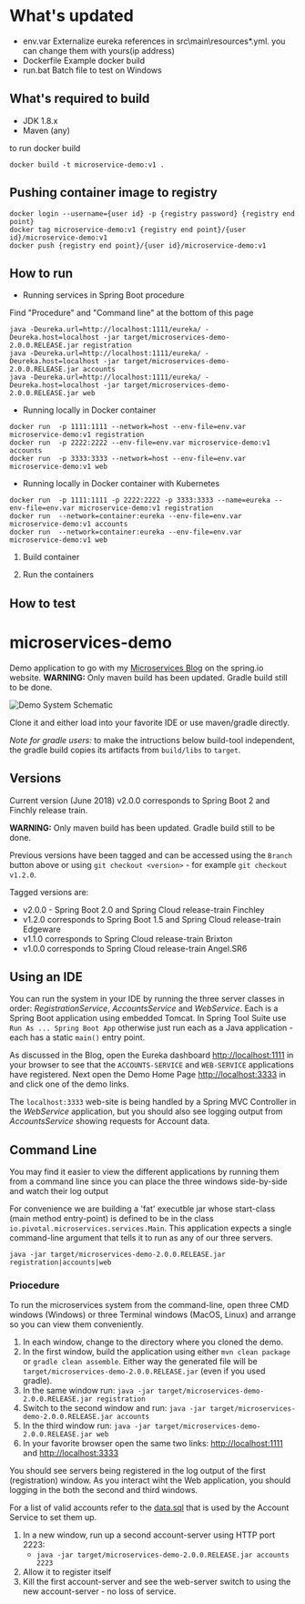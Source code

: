 # What's updated

- env.var	Externalize eureka references in src\main\resources\*.yml. you can change them with yours(ip address)
- Dockerfile	Example docker build
- run.bat	Batch file to test on Windows

## What's required to build

- JDK 1.8.x
- Maven (any)

to run docker build 

```
docker build -t microservice-demo:v1 .
````

## Pushing container image to registry

```
docker login --username={user id} -p {registry password} {registry end point} 
docker tag microservice-demo:v1 {registry end point}/{user id}/microservice-demo:v1
docker push {registry end point}/{user id}/microservice-demo:v1
```

## How to run

- Running services in Spring Boot procedure

Find "Procedure" and "Command line" at the bottom of this page
  
```
java -Deureka.url=http://localhost:1111/eureka/ -Deureka.host=localhost -jar target/microservices-demo-2.0.0.RELEASE.jar registration  
java -Deureka.url=http://localhost:1111/eureka/ -Deureka.host=localhost -jar target/microservices-demo-2.0.0.RELEASE.jar accounts  
java -Deureka.url=http://localhost:1111/eureka/ -Deureka.host=localhost -jar target/microservices-demo-2.0.0.RELEASE.jar web
```  

- Running locally in Docker container 

```
docker run  -p 1111:1111 --network=host --env-file=env.var microservice-demo:v1 registration
docker run  -p 2222:2222 --env-file=env.var microservice-demo:v1 accounts
docker run  -p 3333:3333 --network=host --env-file=env.var microservice-demo:v1 web
```

- Running locally in Docker container with Kubernetes

```
docker run  -p 1111:1111 -p 2222:2222 -p 3333:3333 --name=eureka --env-file=env.var microservice-demo:v1 registration
docker run  --network=container:eureka --env-file=env.var microservice-demo:v1 accounts
docker run  --network=container:eureka --env-file=env.var microservice-demo:v1 web
```

1. Build container

2. Run the containers


## How to test


# microservices-demo

Demo application to go with my [Microservices Blog](https://spring.io/blog/2015/07/14/microservices-with-spring) on the spring.io website.  **WARNING:** Only maven build has been updated.  Gradle build still to be done.

![Demo System Schematic](https://github.com/paulc4/microservices-demo/blob/master/mini-system.jpg)

Clone it and either load into your favorite IDE or use maven/gradle directly.

_Note for gradle users:_ to make the intructions below build-tool independent, the gradle build copies its artifacts from `build/libs` to `target`.

## Versions

Current version (June 2018) v2.0.0 corresponds to Spring Boot 2 and Finchly release train.

**WARNING:** Only maven build has been updated.  Gradle build still to be done.

Previous versions have been tagged and can be accessed using the `Branch` button above or using `git checkout <version>` - for example `git checkout v1.2.0`.

Tagged versions are:

* v2.0.0 - Spring Boot 2.0 and Spring Cloud release-train Finchley
* v1.2.0 corresponds to Spring Boot 1.5 and Spring Cloud release-train Edgeware
* v1.1.0 corresponds to Spring Cloud release-train Brixton
* v1.0.0 corresponds to Spring Cloud release-train Angel.SR6

## Using an IDE

You can run the system in your IDE by running the three server classes in order: _RegistrationService_, _AccountsService_ and _WebService_.  Each is a Spring Boot application using embedded Tomcat.  In Spring Tool Suite use `Run As ... Spring Boot App` otherwise just run each as a Java application - each has a static `main()` entry point.

As discussed in the Blog, open the Eureka dashboard [http://localhost:1111](http://localhost:1111) in your browser to see that the `ACCOUNTS-SERVICE` and `WEB-SERVICE` applications have registered.  Next open the Demo Home Page [http://localhost:3333](http://localhost:3333) in and click one of the demo links.

The `localhost:3333` web-site is being handled by a Spring MVC Controller in the _WebService_ application, but you should also see logging output from _AccountsService_ showing requests for Account data.

## Command Line

You may find it easier to view the different applications by running them from a command line since you can place the three windows side-by-side and watch their log output

For convenience we are building a 'fat' executble jar whose start-class (main method entry-point) is defined to be in the class `io.pivotal.microservices.services.Main`.  This application expects a single command-line argument that tells it to run as any of our three servers.

```
java -jar target/microservices-demo-2.0.0.RELEASE.jar registration|accounts|web
```

### Priocedure

To run the microservices system from the command-line, open three CMD windows (Windows) or three Terminal windows (MacOS, Linux) and arrange so you can view them conveniently.

 1. In each window, change to the directory where you cloned the demo.
 1. In the first window, build the application using either `mvn clean package` or `gradle clean assemble`.  Either way the
    generated file will be `target/microservices-demo-2.0.0.RELEASE.jar` (even if you used gradle).
 1. In the same window run: `java -jar target/microservices-demo-2.0.0.RELEASE.jar registration`
 1. Switch to the second window and run: `java -jar target/microservices-demo-2.0.0.RELEASE.jar accounts`
 1. In the third window run: `java -jar target/microservices-demo-2.0.0.RELEASE.jar web`
 1. In your favorite browser open the same two links: [http://localhost:1111](http://localhost:1111) and [http://localhost:3333](http://localhost:3333)

You should see servers being registered in the log output of the first (registration) window.
As you interact wiht the Web application, you should logging in the both the second and third windows.

For a list of valid accounts refer to the [data.sql](https://github.com/paulc4/microservices-demo/blob/master/src/main/resources/testdb/data.sql) that is used by the Account Service to set them up.

 1. In a new window, run up a second account-server using HTTP port 2223:
     * `java -jar target/microservices-demo-2.0.0.RELEASE.jar accounts 2223`
 1. Allow it to register itself
 1. Kill the first account-server and see the web-server switch to using the new account-server - no loss of service.

